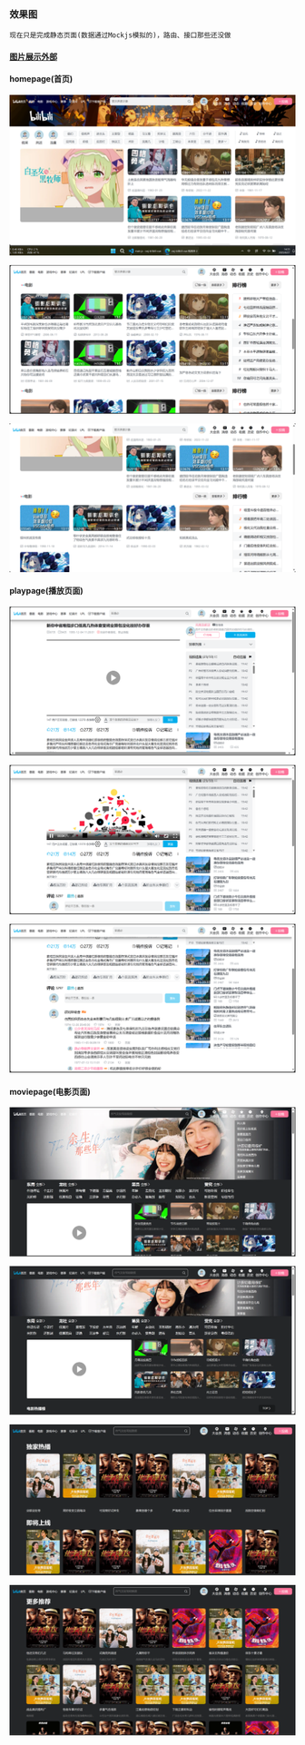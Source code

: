### 效果图  
    现在只是完成静态页面(数据通过Mockjs模拟的)，路由、接口那些还没做 
#### [图片展示外部](https://juejin.cn/post/7274692953057673277)
    
#### homepage(首页)

![输入图片说明](/public/renderings/homepage1.png)

![输入图片说明](public/renderings/homepage2.png)

![输入图片说明](public/renderings/homepage3.png)

#### playpage(播放页面)
![输入图片说明](public/renderings/playpage1.png)

![输入图片说明](public/renderings/playpage2.png)

![输入图片说明](public/renderings/playpage3.png)

#### moviepage(电影页面)
![输入图片说明](public/renderings/movie1.png)

![输入图片说明](public/renderings/movie2.png)

<!-- 暴露了个人信息 所以注释掉 -->
<!-- ![输入图片说明](public/效果图/movie3.png) -->
![输入图片说明](public/renderings/movie4.png)

![输入图片说明](public/renderings/movie5.png)